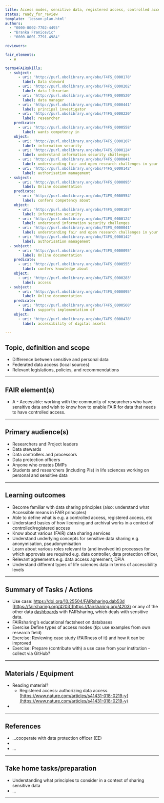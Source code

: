 ```yaml
---
title: Access modes, sensitive data, registered access, controlled access
status: ready_for_review
template: 'lesson-plan.html'
authors:
  - "0000-0002-7702-4495"
  - "Branka Franicevic"
  - "0000-0001-7791-4984"

reviewers:

fair_elements:
  - A

terms4FAIRskills:
  - subject:
      - uri: 'http://purl.obolibrary.org/obo/T4FS_0000178'
        label: Data steward
      - uri: 'http://purl.obolibrary.org/obo/T4FS_0000202'
        label: data librarian
      - uri: 'http://purl.obolibrary.org/obo/T4FS_0000520'
        label: data manager
      - uri: 'http://purl.obolibrary.org/obo/T4FS_0000441'
        label: principal investigator
      - uri: 'http://purl.obolibrary.org/obo/T4FS_0000220'
        label: researcher
    predicate:
      - uri: 'http://purl.obolibrary.org/obo/T4FS_0000558'
        label: wants competency in
    object:
      - uri: 'http://purl.obolibrary.org/obo/T4FS_0000107'
        label: information security
      - uri: 'http://purl.obolibrary.org/obo/T4FS_0000124'
        label: understand information security challenges
      - uri: 'http://purl.obolibrary.org/obo/T4FS_0000041'
        label: understanding fair and open research challenges in your organization
      - uri: 'http://purl.obolibrary.org/obo/T4FS_0000142'
        label: authorisation management
  - subject:
      - uri: 'http://purl.obolibrary.org/obo/T4FS_0000095'
        label: Online documentation
    predicate:
      - uri: 'http://purl.obolibrary.org/obo/T4FS_0000554'
        label: confers competency about
    object:
      - uri: 'http://purl.obolibrary.org/obo/T4FS_0000107'
        label: information security
      - uri: 'http://purl.obolibrary.org/obo/T4FS_0000124'
        label: understand information security challenges
      - uri: 'http://purl.obolibrary.org/obo/T4FS_0000041'
        label: understanding fair and open research challenges in your organization
      - uri: 'http://purl.obolibrary.org/obo/T4FS_0000142'
        label: authorisation management
  - subject:
      - uri: 'http://purl.obolibrary.org/obo/T4FS_0000095'
        label: Online documentation
    predicate:
      - uri: 'http://purl.obolibrary.org/obo/T4FS_0000555'
        label: confers knowledge about
    object:
      - uri: 'http://purl.obolibrary.org/obo/T4FS_0000283'
        label: access
  - subject:
      - uri: 'http://purl.obolibrary.org/obo/T4FS_0000095'
        label: Online documentation
    predicate:
      - uri: 'http://purl.obolibrary.org/obo/T4FS_0000560'
        label: supports implementation of
    object:
      - uri: 'http://purl.obolibrary.org/obo/T4FS_0000478'
        label: accessibility of digital assets

--- 
```


## Topic, definition and scope



* Difference between sensitive and personal data 
* Federated data access (local sources)
* Relevant legislations, policies, and recommendations


---

## FAIR element(s)



* A - Accessible: working with the community of researchers who have sensitive data and wish to know how to enable FAIR for data that needs to have controlled access.


---

## Primary audience(s)



* Researchers and Project leaders
* Data stewards
* Data controllers and processors
* Data protection officers
* Anyone who creates DMPs
* Students and researchers (including PIs) in life sciences working on personal and sensitive data 


---

## Learning outcomes



* Become familiar with data sharing principles (also: understand what Accessible means in FAIR principles)
* Able to define what is e.g. a controlled access, registered access, etc
* Understand basics of how licensing and archival works in a context of controlled/registered access  
* Know about various (FAIR) data sharing services
* Understand underlying concepts for sensitive data sharing e.g. anonymisation, pseudonymisation
* Learn about various roles relevant to (and involved in) processes for which approvals are required e.g. data controller, data protection officer,
* Relevant agreements e.g. data access agreement, DPIA
* Understand different types of life sciences data in terms of accessibility levels


---

## Summary of Tasks / Actions



* Use case: https://doi.org/10.25504/FAIRsharing.dab53d [https://fairsharing.org/4203](https://fairsharing.org/4203) or any of the other data [dashboards](https://fairsharing.org/search?userDefinedTags=Dashboard) with FAIRsharing, which deals with sensitive data.
* FAIRsharing’s educational factsheet on databases
* Exercise:Define types of access modes (tip: use examples from own research field)
* Exercise: Reviewing case study (FAIRness of it) and how it can be improved
* Exercise: Prepare (contribute with) a use case from your institution - collect via GitHub?


---

## Materials / Equipment



* Reading material?
    * Registered access: authorizing data access [https://www.nature.com/articles/s41431-018-0219-y](https://www.nature.com/articles/s41431-018-0219-y)
* 


---

## References



*  …cooperate with data protection officer (EE)
* 
* …


---

## Take home tasks/preparation



* Understanding what principles to consider in a context of sharing sensitive data
* …


---



